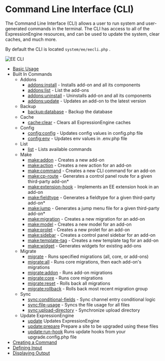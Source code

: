 # Command Line Interface (CLI)

The Command Line Interface (CLI) allows a user to run system and user-generated commands in the terminal. The CLI has access to all of the ExpressionEngine resources, and can be used to update the system, clear caches, and much more.

By default the CLI is located `system/ee/eecli.php` . 

![EE CLI](_images/6-1_cli.png)

- [Basic Usage](cli/usage.md)
- Built In Commands
    - Addons
        - [addons:install](cli/built-in-commands/addons.md#addonsinstall) - Installs add-on and all its components
        - [addons:list](cli/built-in-commands/addons.md#addonslist) - List the add-ons
        - [addons:uninstall](cli/built-in-commands/addons.md#addonsuninstall) - Uninstalls add-on and all its components
        - [addons:update](cli/built-in-commands/addons.md#addonsupdate) - Updates an add-on to the latest version
    - Backup
        - [backup:database](cli/built-in-commands/backup-database.md) - Backup the database
    - Cache
        - [cache:clear](cli/built-in-commands/cache-clear.md) - Clears all ExpressionEngine caches
    - Config
        - [config:config](cli/built-in-commands/config-management.md#configconfig) - Updates config values in config.php file
        - [config:env](cli/built-in-commands/config-management.md#configenv) - Updates env values in .env.php file
    - List
        - [list](cli/built-in-commands/list.md) - Lists available commands
    - Make
        - [make:addon](cli/built-in-commands/make-addon.md#makeaddon) - Creates a new add-on
        - [make:action](cli/built-in-commands/make-addon.md#makeaction) - Creates a new action for an add-on
        - [make:command](cli/built-in-commands/make-addon.md#makecommand) - Creates a new CLI command for an add-on
        - [make:cp-route](cli/built-in-commands/make-addon.md#makecp-route) - Generates a control panel route for a given third-party add-on*
        - [make:extension-hook](cli/built-in-commands/make-addon.md#makeextension-hook) - Implements an EE extension hook in an add-on
        - [make:fieldtype](cli/built-in-commands/make-addon.md#makefieldtype) - Generates a fieldtype for a given third-party add-on*
        - [make:jump](cli/built-in-commands/make-addon.md#makejump) - Generates a jump menu file for a given third-party add-on*
        - [make:migration](cli/built-in-commands/make-addon.md#makemigration) - Creates a new migration for an add-on
        - [make:model](cli/built-in-commands/make-addon.md#makemodel) - Creates a new model for an add-on
        - [make:prolet](cli/built-in-commands/make-addon.md#makeprolet) - Creates a new prolet for an add-on
        - [make:sidebar](cli/built-in-commands/make-addon.md#makesidebar) - Creates a control panel sidebar for an add-on
        - [make:template-tag](cli/built-in-commands/make-addon.md#maketemplate-tag) - Creates a new template tag for an add-on
        - [make:widget](cli/built-in-commands/make-addon.md#makewidget) - Generates widgets for existing add-ons
    - Migrate
        - [migrate](cli/built-in-commands/migrate.md) - Runs specified migrations (all, core, or add-ons)
        - [migrate:all](cli/built-in-commands/migrate.md) - Runs core migrations, then each add-on's migrations
        - [migrate:addon](cli/built-in-commands/migrate.md) - Runs add-on migrations
        - [migrate:core](cli/built-in-commands/migrate.md) - Runs core migrations
        - [migrate:reset](cli/built-in-commands/migrate.md) - Rolls back all migrations
        - [migrate:rollback](cli/built-in-commands/migrate.md) - Rolls back most recent migration group
    - Sync
        - [sync:conditional-fields](cli/built-in-commands/sync.md#syncconditional-fields) - Sync channel entry conditional logic
        - [sync:file-usage](cli/built-in-commands/sync.md#syncfile-usage) - Syncs the file usage for all files
        - [sync:upload-directory](cli/built-in-commands/sync.md#syncupload-directory) - Synchronize upload directory
    - Update ExpressionEngine
        - [update](cli/built-in-commands/update.md) Updates ExpressionEngine
        - [update:prepare](cli/built-in-commands/update.md) Prepare a site to be upgraded using these files
        - [update:run-hook](cli/built-in-commands/update.md) Runs update hooks from your upgrade.config.php file
- [Creating a Command](cli/creating-a-command.md)
- [Defining Input](cli/defining-input.md)
- [Displaying Output](cli/displaying-output.md)